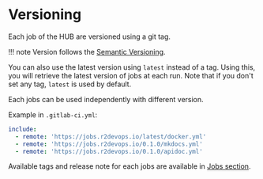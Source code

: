 # Versioning

Each job of the HUB are versioned using a git tag.

!!! note
    Version follows the [Semantic Versioning](https://semver.org/).

You can also use the latest version using `latest` instead of a tag. Using
this, you will retrieve the latest version of jobs at each run. Note that if
you don't set any tag, `latest` is used by default.

Each jobs can be used independently with different version.

Example in `.gitlab-ci.yml`:

```yaml
include:
  - remote: 'https://jobs.r2devops.io/latest/docker.yml'
  - remote: 'https://jobs.r2devops.io/0.1.0/mkdocs.yml'
  - remote: 'https://jobs.r2devops.io/0.1.0/apidoc.yml'
```

Available tags and release note for each jobs are available in [Jobs
section](/jobs/).
